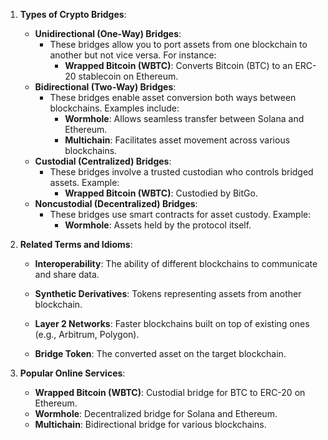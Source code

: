 

1.  **Types of Crypto Bridges**:
    
    -   **Unidirectional (One-Way) Bridges**:
        -   These bridges allow you to port assets from one blockchain to another but not vice versa. For instance:
            -   **Wrapped Bitcoin (WBTC)**: Converts Bitcoin (BTC) to an ERC-20 stablecoin on Ethereum.
    -   **Bidirectional (Two-Way) Bridges**:
        -   These bridges enable asset conversion both ways between blockchains. Examples include:
            -   **Wormhole**: Allows seamless transfer between Solana and Ethereum.
            -   **Multichain**: Facilitates asset movement across various blockchains.
    -   **Custodial (Centralized) Bridges**:
        -   These bridges involve a trusted custodian who controls bridged assets. Example:
            -   **Wrapped Bitcoin (WBTC)**: Custodied by BitGo.
    -   **Noncustodial (Decentralized) Bridges**:
        -   These bridges use smart contracts for asset custody. Example:
            -   **Wormhole**: Assets held by the protocol itself.
2.  **Related Terms and Idioms**:
    
    -   **Interoperability**: The ability of different blockchains to communicate and share data.
    -   **Synthetic Derivatives**: Tokens representing assets from another blockchain.
    -   **Layer 2 Networks**: Faster blockchains built on top of existing ones (e.g., Arbitrum, Polygon).
 
    -   **Bridge Token**: The converted asset on the target blockchain.
3.  **Popular Online Services**:
    
    -   **Wrapped Bitcoin (WBTC)**: Custodial bridge for BTC to ERC-20 on Ethereum.
    -   **Wormhole**: Decentralized bridge for Solana and Ethereum.
    -   **Multichain**: Bidirectional bridge for various blockchains.

